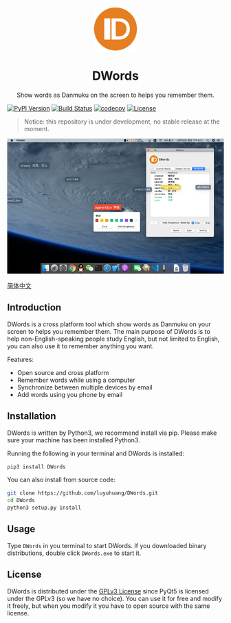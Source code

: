 <p align="center"><img src="logo.svg" alt="logo" width="100"></p>
<h1 align="center">DWords</h1>
<p align="center">Show words as Danmuku on the screen to helps you remember them.</p>

[![PyPI Version](https://img.shields.io/pypi/v/DWords.svg)](https://pypi.org/project/DWords/)
[![Build Status](https://api.travis-ci.org/luyuhuang/DWords.svg?branch=dev)](https://travis-ci.org/luyuhuang/DWords)
[![codecov](https://codecov.io/gh/luyuhuang/DWords/branch/dev/graph/badge.svg)](https://codecov.io/gh/luyuhuang/DWords)
[![License](https://img.shields.io/github/license/luyuhuang/DWords)](https://github.com/luyuhuang/DWords/blob/dev/LICENSE)

> Notice: this repository is under development, no stable release at the moment.

![Screenshot](screenshot.png)

[简体中文](README_cn.md)

## Introduction

DWords is a cross platform tool which show words as Danmuku on your screen to helps you remember them. The main purpose of DWords is to help non-English-speaking people study English, but not limited to English, you can also use it to remember anything you want.

Features:

- Open source and cross platform
- Remember words while using a computer
- Synchronize between multiple devices by email
- Add words using you phone by email

## Installation

DWords is written by Python3, we recommend install via pip. Please make sure your machine has been installed Python3.

Running the following in your terminal and DWords is installed:

```sh
pip3 install DWords
```

You can also install from source code:

```sh
git clone https://github.com/luyuhuang/DWords.git
cd DWords
python3 setup.py install
```

<!-- If you don't know Python, we also provide binary distributions for Windows. Click [here]() to download it. Caution, binary distributions may not be trusted by antivirus software. -->

## Usage

Type `DWords` in you terminal to start DWords. If you downloaded binary distributions, double click `DWords.exe` to start it.

## License

DWords is distributed under the [GPLv3 License](https://github.com/luyuhuang/DWords/blob/dev/LICENSE) since PyQt5 is licensed under the GPLv3 (so we have no choice). You can use it for free and modify it freely, but when you modify it you have to open source with the same license.
